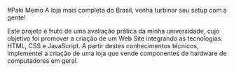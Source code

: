 #Paki Memo 
A loja mais completa do Brasil, venha turbinar seu setup com a gente!

Este projeto é fruto de uma avaliação prática da minha universidade, cujo objetivo foi promover a criação de um Web Site integrando as tecnologias: HTML, CSS e JavaScript. 
A partir destes conhecimentos técnicos, implementei a criação de uma loja que vende componentes de hardware de computadores em geral. 

